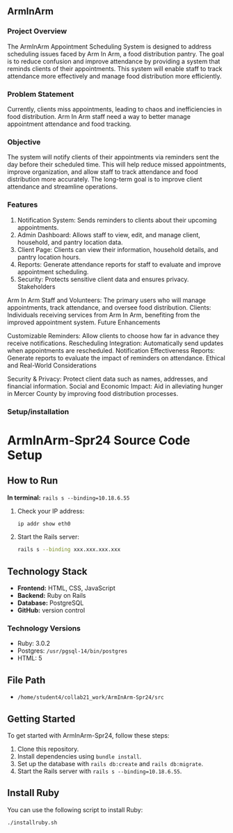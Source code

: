 ## ArmInArm
### Project Overview

The ArmInArm Appointment Scheduling System is designed to address scheduling issues faced by Arm In Arm, a food distribution pantry. The goal is to reduce confusion and improve attendance by providing a system that reminds clients of their appointments. This system will enable staff to track attendance more effectively and manage food distribution more efficiently.

### Problem Statement

Currently, clients miss appointments, leading to chaos and inefficiencies in food distribution. Arm In Arm staff need a way to better manage appointment attendance and food tracking.

### Objective

The system will notify clients of their appointments via reminders sent the day before their scheduled time. This will help reduce missed appointments, improve organization, and allow staff to track attendance and food distribution more accurately. The long-term goal is to improve client attendance and streamline operations.

### Features

1. Notification System: Sends reminders to clients about their upcoming appointments.
2. Admin Dashboard: Allows staff to view, edit, and manage client, household, and pantry location data.
3. Client Page: Clients can view their information, household details, and pantry location hours.
4. Reports: Generate attendance reports for staff to evaluate and improve appointment scheduling.
5. Security: Protects sensitive client data and ensures privacy.
Stakeholders

Arm In Arm Staff and Volunteers: The primary users who will manage appointments, track attendance, and oversee food distribution.
Clients: Individuals receiving services from Arm In Arm, benefiting from the improved appointment system.
Future Enhancements

Customizable Reminders: Allow clients to choose how far in advance they receive notifications.
Rescheduling Integration: Automatically send updates when appointments are rescheduled.
Notification Effectiveness Reports: Generate reports to evaluate the impact of reminders on attendance.
Ethical and Real-World Considerations

Security & Privacy: Protect client data such as names, addresses, and financial information.
Social and Economic Impact: Aid in alleviating hunger in Mercer County by improving food distribution processes.

### Setup/installation

# ArmInArm-Spr24 Source Code Setup

## How to Run

**In terminal:** `rails s --binding=10.18.6.55`

1. Check your IP address:

    ```bash
    ip addr show eth0
    ```

2. Start the Rails server:

    ```bash
    rails s --binding xxx.xxx.xxx.xxx
    ```

## Technology Stack

- **Frontend:** HTML, CSS, JavaScript
- **Backend:** Ruby on Rails
- **Database:** PostgreSQL
- **GitHub:** version control 

### Technology Versions

- Ruby: 3.0.2
- Postgres: `/usr/pgsql-14/bin/postgres`
- HTML: 5

## File Path 

- `/home/student4/collab21_work/ArmInArm-Spr24/src`

## Getting Started

To get started with ArmInArm-Spr24, follow these steps:

1. Clone this repository.
2. Install dependencies using `bundle install`.
3. Set up the database with `rails db:create` and `rails db:migrate`.
4. Start the Rails server with `rails s --binding=10.18.6.55`.

## Install Ruby

You can use the following script to install Ruby:

```bash
./installruby.sh
```
